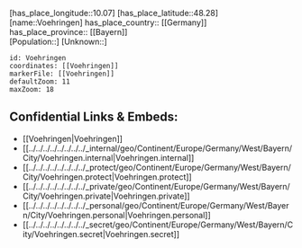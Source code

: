 ﻿---
location: [48.28,10.07] 
mapzoom: [7,12] 
mapmarker: city 
type: City
tags:
- geo/City


SpocWebEntityId: 35373
isDeleted: false
confidential: public

---
[has_place_longitude::10.07] 
[has_place_latitude::48.28] 
[name::Voehringen] 
has_place_country:: [[Germany]]  
has_place_province:: [[Bayern]]  
[Population::] 
[Unknown::] 


```leaflet
id: Voehringen
coordinates: [[Voehringen]] 
markerFile: [[Voehringen]] 
defaultZoom: 11 
maxZoom: 18
```


## Confidential Links & Embeds: 
- [[Voehringen|Voehringen]]  
- [[../../../../../../../../_internal/geo/Continent/Europe/Germany/West/Bayern/City/Voehringen.internal|Voehringen.internal]] 
- [[../../../../../../../../_protect/geo/Continent/Europe/Germany/West/Bayern/City/Voehringen.protect|Voehringen.protect]] 
- [[../../../../../../../../_private/geo/Continent/Europe/Germany/West/Bayern/City/Voehringen.private|Voehringen.private]] 
- [[../../../../../../../../_personal/geo/Continent/Europe/Germany/West/Bayern/City/Voehringen.personal|Voehringen.personal]] 
- [[../../../../../../../../_secret/geo/Continent/Europe/Germany/West/Bayern/City/Voehringen.secret|Voehringen.secret]] 
